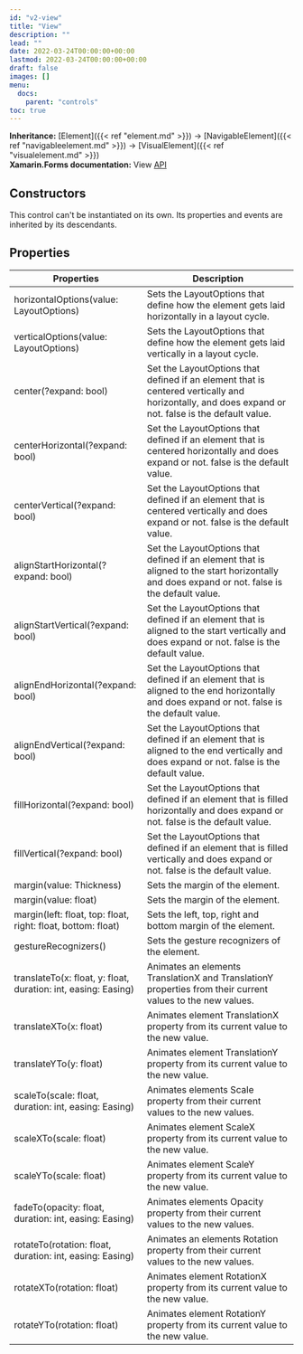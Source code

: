 ```yaml
---
id: "v2-view"
title: "View"
description: ""
lead: ""
date: 2022-03-24T00:00:00+00:00
lastmod: 2022-03-24T00:00:00+00:00
draft: false
images: []
menu:
  docs:
    parent: "controls"
toc: true
---
```


**Inheritance:** [Element]({{< ref "element.md" >}}) -> [NavigableElement]({{< ref "navigableelement.md" >}}) -> [VisualElement]({{< ref "visualelement.md" >}})  
**Xamarin.Forms documentation:** View [API](https://docs.microsoft.com/en-us/dotnet/api/xamarin.forms.view)

## Constructors

This control can't be instantiated on its own. Its properties and events are inherited by its descendants.

## Properties

| Properties | Description |
|--|--|
| horizontalOptions(value: LayoutOptions) | Sets the LayoutOptions that define how the element gets laid horizontally in a layout cycle. |
| verticalOptions(value: LayoutOptions) | Sets the LayoutOptions that define how the element gets laid vertically in a layout cycle. |
| center(?expand: bool) | Set the LayoutOptions that defined if an element that is centered vertically and horizontally, and does expand or not. false is the default value. | 
| centerHorizontal(?expand: bool) | Set the LayoutOptions that defined if an element that is centered horizontally and does expand or not. false is the default value. |
| centerVertical(?expand: bool) | Set the LayoutOptions that defined if an element that is centered vertically and does expand or not. false is the default value. |
| alignStartHorizontal(?expand: bool) | Set the LayoutOptions that defined if an element that is aligned to the start horizontally and does expand or not. false is the default value. |
| alignStartVertical(?expand: bool) | Set the LayoutOptions that defined if an element that is aligned to the start vertically and does expand or not. false is the default value. |
| alignEndHorizontal(?expand: bool) | Set the LayoutOptions that defined if an element that is aligned to the end horizontally and does expand or not. false is the default value. |
| alignEndVertical(?expand: bool) | Set the LayoutOptions that defined if an element that is aligned to the end vertically and does expand or not. false is the default value. |
| fillHorizontal(?expand: bool) | Set the LayoutOptions that defined if an element that is filled horizontally and does expand or not. false is the default value. |
| fillVertical(?expand: bool) | Set the LayoutOptions that defined if an element that is filled vertically and does expand or not. false is the default value. |
| margin(value: Thickness) | Sets the margin of the element. |
| margin(value: float) | Sets the margin of the element. |
| margin(left: float, top: float, right: float, bottom: float) | Sets the left, top, right and bottom margin of the element. |
| gestureRecognizers() | Sets the gesture recognizers of the element. |
| translateTo(x: float, y: float, duration: int, easing: Easing) | Animates an elements TranslationX and TranslationY properties from their current values to the new values. |
| translateXTo(x: float) | Animates element TranslationX property from its current value to the new value. |
| translateYTo(y: float) | Animates element TranslationY property from its current value to the new value. |
| scaleTo(scale: float, duration: int, easing: Easing) | Animates elements Scale property from their current values to the new values. |
| scaleXTo(scale: float) | Animates element ScaleX property from its current value to the new value. |
| scaleYTo(scale: float) | Animates element ScaleY property from its current value to the new value. |
| fadeTo(opacity: float, duration: int, easing: Easing) | Animates elements Opacity property from their current values to the new values. |
| rotateTo(rotation: float, duration: int, easing: Easing) | Animates an elements Rotation property from their current values to the new values. |
| rotateXTo(rotation: float) | Animates element RotationX property from its current value to the new value. |
| rotateYTo(rotation: float) | Animates element RotationY property from its current value to the new value. |
